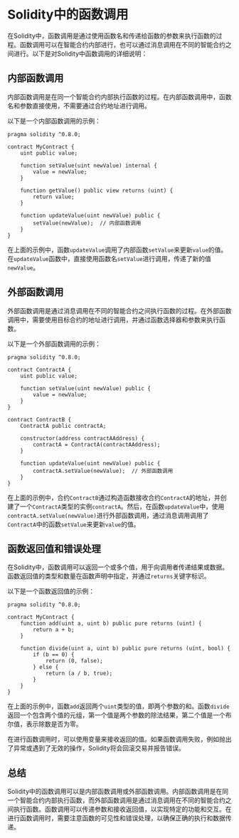 ﻿# Solidity中的函数调用

在Solidity中，函数调用是通过使用函数名和传递给函数的参数来执行函数的过程。函数调用可以在智能合约内部进行，也可以通过消息调用在不同的智能合约之间进行。以下是对Solidity中函数调用的详细说明：

## 内部函数调用

内部函数调用是在同一个智能合约内部执行函数的过程。在内部函数调用中，函数名和参数直接使用，不需要通过合约地址进行调用。

以下是一个内部函数调用的示例：

```solidity
pragma solidity ^0.8.0;

contract MyContract {
    uint public value;
    
    function setValue(uint newValue) internal {
        value = newValue;
    }
    
    function getValue() public view returns (uint) {
        return value;
    }
    
    function updateValue(uint newValue) public {
        setValue(newValue);  // 内部函数调用
    }
}
```

在上面的示例中，函数`updateValue`调用了内部函数`setValue`来更新`value`的值。在`updateValue`函数中，直接使用函数名`setValue`进行调用，传递了新的值`newValue`。

## 外部函数调用

外部函数调用是通过消息调用在不同的智能合约之间执行函数的过程。在外部函数调用中，需要使用目标合约的地址进行调用，并通过函数选择器和参数来执行函数。

以下是一个外部函数调用的示例：

```solidity
pragma solidity ^0.8.0;

contract ContractA {
    uint public value;
    
    function setValue(uint newValue) public {
        value = newValue;
    }
}

contract ContractB {
    ContractA public contractA;
    
    constructor(address contractAAddress) {
        contractA = ContractA(contractAAddress);
    }
    
    function updateValue(uint newValue) public {
        contractA.setValue(newValue);  // 外部函数调用
    }
}
```

在上面的示例中，合约`ContractB`通过构造函数接收合约`ContractA`的地址，并创建了一个`ContractA`类型的实例`contractA`。然后，在函数`updateValue`中，使用`contractA.setValue(newValue)`进行外部函数调用，通过消息调用调用了`ContractA`中的函数`setValue`来更新`value`的值。

## 函数返回值和错误处理

在Solidity中，函数调用可以返回一个或多个值，用于向调用者传递结果或数据。函数返回值的类型和数量在函数声明中指定，并通过`returns`关键字标识。

以下是一个函数返回值的示例：

```solidity
pragma solidity ^0.8.0;

contract MyContract {
    function add(uint a, uint b) public pure returns (uint) {
        return a + b;
    }
    
    function divide(uint a, uint b) public pure returns (uint, bool) {
        if (b == 0) {
            return (0, false);
        } else {
            return (a / b, true);
        }
    }
}
```

在上面的示例中，函数`add`返回两个`uint`类型的值，即两个参数的和。函数`divide`返回一个包含两个值的元组，第一个值是两个参数的除法结果，第二个值是一个布尔值，表示除数是否为零。

在进行函数调用时，可以使用变量来接收返回的值。如果函数调用失败，例如抛出了异常或遇到了无效的操作，Solidity将会回滚交易并报告错误。

## 总结

Solidity中的函数调用可以是内部函数调用或外部函数调用。内部函数调用是在同一个智能合约内部执行函数，而外部函数调用是通过消息调用在不同的智能合约之间执行函数。函数调用可以传递参数和接收返回值，以实现特定的功能和交互。在进行函数调用时，需要注意函数的可见性和错误处理，以确保正确的执行和数据传递。
